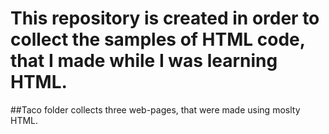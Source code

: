 # This repository is created in order to collect the samples of HTML code, that I made while I was learning HTML.

##Taco folder collects three web-pages, that were made using moslty HTML.
